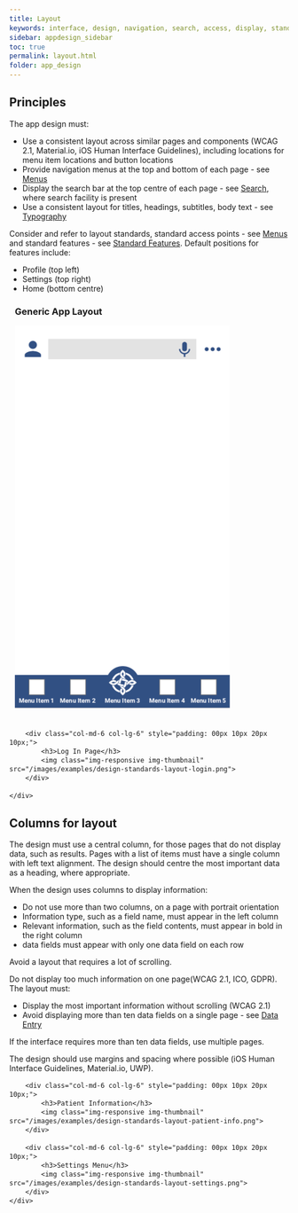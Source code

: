 ```yaml
---
title: Layout
keywords: interface, design, navigation, search, access, display, standard
sidebar: appdesign_sidebar
toc: true
permalink: layout.html
folder: app_design 
---
```


## Principles

The app design must:

* Use a consistent layout across similar pages and components (WCAG 2.1, Material.io, iOS Human Interface Guidelines), including locations for menu item locations and button locations
* Provide navigation menus at the top and bottom of each page - see [Menus](/menus.html)
* Display the search bar at the top centre of each page - see [Search](/search.html), where search facility is present
* Use a consistent layout for titles, headings, subtitles, body text - see [Typography](/typography.html)  

Consider and refer to layout standards, standard access points - see [Menus](/menus.html) and standard features - see [Standard Features](/standard-features.html). Default positions for features include:  
* Profile (top left)
* Settings (top right) 
* Home (bottom centre)

<div class="col-sm-12">
	<div class="row">
		<div class="col-md-6 col-lg-6" style="padding: 00px 10px 20px 10px;">
			<h3>Generic App Layout</h3>
			<img class="img-responsive img-thumbnail" src="/images/examples/design-standards-generic-layout.png">
		</div>
				
		<div class="col-md-6 col-lg-6" style="padding: 00px 10px 20px 10px;">
			<h3>Log In Page</h3>
			<img class="img-responsive img-thumbnail" src="/images/examples/design-standards-layout-login.png">
		</div>
	
	</div>
</div>			

 
## Columns for layout

The design must use a central column, for those pages that do not display data, such as results. Pages with a list of items must have a single column with left text alignment.  The design should centre the most important data as a heading, where appropriate. 

When the design uses columns to display information:
* Do not use more than two columns, on a page with portrait orientation  
* Information type, such as a field name, must appear in the left column  
* Relevant information, such as the field contents, must appear in bold in the right column  
* data fields must appear with only one data field on each row

Avoid a layout that requires a lot of scrolling. 

Do not display too much information on one page(WCAG 2.1, ICO, GDPR). The layout must:
* Display the most important information without scrolling (WCAG 2.1)  
* Avoid displaying more than ten data fields on a single page - see [Data Entry](/data-entry.html) 

If the interface requires more than ten data fields, use multiple pages.

The design should use margins and spacing where possible (iOS Human Interface Guidelines, Material.io, UWP).

<div class="col-sm-12">
		<div class="row">

		<div class="col-md-6 col-lg-6" style="padding: 00px 10px 20px 10px;">
			<h3>Patient Information</h3>
			<img class="img-responsive img-thumbnail" src="/images/examples/design-standards-layout-patient-info.png">
		</div>
				
		<div class="col-md-6 col-lg-6" style="padding: 00px 10px 20px 10px;">
			<h3>Settings Menu</h3>
			<img class="img-responsive img-thumbnail" src="/images/examples/design-standards-layout-settings.png">
		</div>
	</div>	
